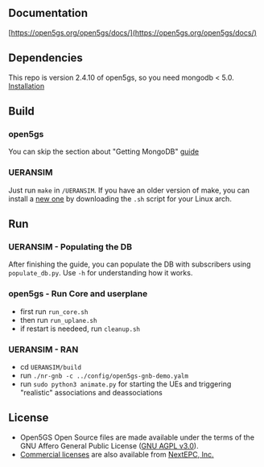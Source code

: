 
## Documentation

[https://open5gs.org/open5gs/docs/](https://open5gs.org/open5gs/docs/)

## Dependencies
This repo is version 2.4.10 of open5gs, so you need mongodb < 5.0. [Installation](https://www.hostnextra.com/kb/install-mongodb-4-4-on-ubuntu-20-04/)

## Build

### open5gs
You can skip the section about "Getting MongoDB" [guide](https://open5gs.org/open5gs/docs/guide/02-building-open5gs-from-sources/)

### UERANSIM
Just run ```make``` in ```/UERANSIM```. If you have an older version of make, you can install a [new one](https://cmake.org/download/) by downloading the ```.sh``` script for your Linux arch.

## Run

### UERANSIM - Populating the DB
After finishing the guide, you can populate the DB with subscribers using ```populate_db.py```. Use ```-h``` for understanding how it works.

### open5gs - Run Core and userplane
-   first run ```run_core.sh```
-   then run ```run_uplane.sh```
-   if restart is needeed, run ```cleanup.sh```

### UERANSIM - RAN
-   cd ```UERANSIM/build```
-   run ```./nr-gnb -c ../config/open5gs-gnb-demo.yalm```
-   run ```sudo python3 animate.py``` for starting the UEs and triggering "realistic" associations and deassociations
## License

- Open5GS Open Source files are made available under the terms of the GNU Affero General Public License ([GNU AGPL v3.0](https://www.gnu.org/licenses/agpl-3.0.html)).
- [Commercial licenses](https://open5gs.org/open5gs/support/) are also available from [NextEPC, Inc.](https://nextepc.com)
